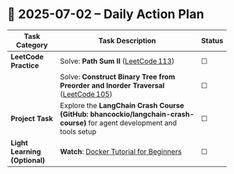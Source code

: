 # 📌 2025-07-02 – Daily Action Plan

| Task Category                 | Task Description                                                                                                                                                                | Status |
| ----------------------------- | ------------------------------------------------------------------------------------------------------------------------------------------------------------------------------- | ------ |
| **LeetCode Practice**         | Solve: **Path Sum II** ([LeetCode 113](https://leetcode.com/problems/path-sum-ii/))                                                                                             | ☐      |
|                               | Solve: **Construct Binary Tree from Preorder and Inorder Traversal** ([LeetCode 105](https://leetcode.com/problems/construct-binary-tree-from-preorder-and-inorder-traversal/)) | ☐      |
| **Project Task**              | Explore the **LangChain Crash Course (GitHub: bhancockio/langchain-crash-course)** for agent development and tools setup                                                        | ☐      |
| **Light Learning (Optional)** | **Watch**: [Docker Tutorial for Beginners](https://www.youtube.com/watch?v=b0HMimUb4f0)                                                          | ☐      |

